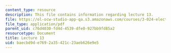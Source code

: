 ```yaml
---
content_type: resource
description: This file contains information regarding lecture 13.
file: https://ol-ocw-studio-app-qa.s3.amazonaws.com/courses/3-024-electronic-optical-and-magnetic-properties-of-materials-spring-2013/baecbd9de7692a35421c23aeb626e9e5_MIT3_024S13_2012lec13.pdf
file_type: application/pdf
parent_uid: c76d4030-fd4d-4539-dfe0-927bb9fd85a2
resourcetype: Document
title: Lecture 13
uid: baecbd9d-e769-2a35-421c-23aeb626e9e5
---
```

